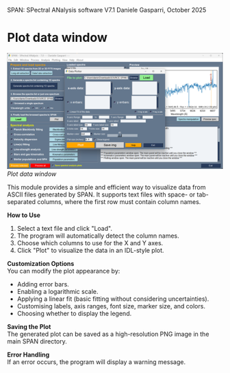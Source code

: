 SPAN: SPectral ANalysis software V7.1
Daniele Gasparri, October 2025

# Plot data window #

![Plot data](img/2d_plotting.png)
*Plot data window*


This module provides a simple and efficient way to visualize data from ASCII files generated by SPAN. It supports text files with space- or tab-separated columns, where the first row must contain column names.


**How to Use**  

1. Select a text file and click "Load".
2. The program will automatically detect the column names.
3. Choose which columns to use for the X and Y axes.
4. Click "Plot" to visualize the data in an IDL-style plot.


**Customization Options**  
You can modify the plot appearance by:

- Adding error bars.
- Enabling a logarithmic scale.
- Applying a linear fit (basic fitting without considering uncertainties).
- Customising labels, axis ranges, font size, marker size, and colors.
- Choosing whether to display the legend.


**Saving the Plot**  
The generated plot can be saved as a high-resolution PNG image in the main SPAN directory.


**Error Handling**  
If an error occurs, the program will display a warning message.
